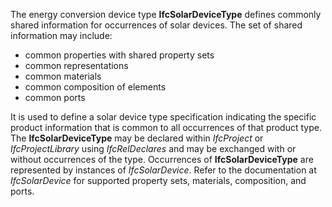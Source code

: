 ﻿The energy conversion device type **IfcSolarDeviceType** defines commonly shared information for occurrences of solar devices. The set of shared information may include:

* common properties with shared property sets
* common representations
* common materials
* common composition of elements
* common ports

It is used to define a solar device type specification indicating the specific product information that is common to all occurrences of that product type. The **IfcSolarDeviceType** may be declared within _IfcProject_ or _IfcProjectLibrary_ using _IfcRelDeclares_ and may be exchanged with or without occurrences of the type. Occurrences of **IfcSolarDeviceType** are represented by instances of _IfcSolarDevice_. Refer to the documentation at _IfcSolarDevice_ for supported property sets, materials, composition, and ports.
